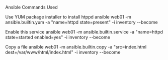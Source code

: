 Ansible Commands Used

Use YUM package installer to install htppd
ansible web01 -m ansible.builtin.yum -a "name=httpd state=present" -i inventory --become

Enable this service
ansible web01 -m ansible.builtin.service -a "name=httpd state=started enabled=yes" -i inventory --become

Copy a file
ansible web01 -m ansible.builtin.copy -a "src=index.html dest=/var/www/html/index.html" -i inventory --become
